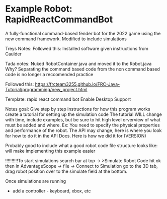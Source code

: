#   Example Robot: RapidReactCommandBot

A fully-functional command-based fender bot for the 2022 game using the new command framework.
Modified to include simulations



Treys Notes:
Followed this:
Installed software given instructions from Caulder

Tada notes:
Nuked RobotContainer.java and moved it to the Robot.java
Why? Separating the command based code from the non command based code is no longer a reccomended practice


Followed this:
https://frcteam3255.github.io/FRC-Java-Tutorial/programming/new_project.html

Template: rapid react command bot
Enable Desktop Support


Notes goal:
Give step by step instructions for how this program works
create a tutorial for setting up the simulation code
The tutorial WILL change with time, include examples, but be sure to hit high level orverview of what must be added
and where.
Ex: You need to specify the physical properties and performance of the robot. The API may change, here is where you look for how to do it in the API Docs. Here is how we did it for (VERSION)


Probably good to include what a good robot code file structure looks like: will make implementing this example easier


!!!!!!!!!!To start simulations
search bar at top -> >Simulate Robot Code hit ok
then in AdvantageScope -> file -> Connect to Simulation
go to the 3D tab, drag robot position over to the simulate field at the bottom.


Once simulations are running
- add a controller
        - keyboard, xbox, etc


